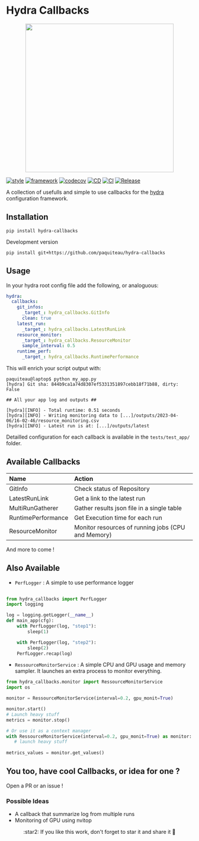 # Hydra Callbacks 

<center>
<img src=img/hydra_callbacks.jpeg width=400px/>
</center>


[![style](https://img.shields.io/badge/style-black-black)](https://github.com/psf/black)
[![framework](https://img.shields.io/badge/framework-hydra-blue)](https://hydra.cc)
[![codecov](https://codecov.io/gh/paquiteau/hydra-callbacks/branch/master/graph/badge.svg?token=NEV7SY24YB)](https://codecov.io/gh/paquiteau/hydra-callbacks)
[![CD](https://github.com/paquiteau/hydra-callbacks/actions/workflows/master-cd.yml/badge.svg)](https://github.com/paquiteau/hydra-callbacks/actions/workflows/master-cd.yml)
[![CI](https://github.com/paquiteau/hydra-callbacks/actions/workflows/test-ci.yml/badge.svg)](https://github.com/paquiteau/hydra-callbacks/actions/workflows/test-ci.yml)
[![Release](https://img.shields.io/github/v/release/paquiteau/hydra-callbacks)](https://github.com/paquiteau/hydra-callbacks/releases/latest)

A collection of usefulls and simple to use callbacks for the [hydra](https://hydra.cc/) configuration framework.


## Installation 
``` shell 
pip install hydra-callbacks
```

Development version 
``` shell
pip install git+https://github.com/paquiteau/hydra-callbacks
```

## Usage 

In your hydra root config file add the following, or analoguous:

``` yaml
hydra:
  callbacks:
    git_infos:
      _target_: hydra_callbacks.GitInfo
      clean: true
    latest_run:
      _target_: hydra_callbacks.LatestRunLink
    resource_monitor:
      _target_: hydra_callbacks.ResourceMonitor
      sample_interval: 0.5
    runtime_perf:
      _target_: hydra_callbacks.RuntimePerformance      
```

This will enrich your script output with: 

```console
paquiteau@laptop$ python my_app.py
[hydra] Git sha: 844b9ca1a74d8307ef5331351897cebb18f71b88, dirty: False

## All your app log and outputs ##

[hydra][INFO] - Total runtime: 0.51 seconds
[hydra][INFO] - Writing monitoring data to [...]/outputs/2023-04-06/16-02-46/resource_monitoring.csv
[hydra][INFO] - Latest run is at: [...]/outputs/latest
```


Detailled configuration for each callback is available in the `tests/test_app/` folder.

## Available Callbacks 

| Name               | Action                                             |
|:-------------------|:---------------------------------------------------|
| GitInfo            | Check status of Repository                         |
| LatestRunLink      | Get a link to the latest run                       |
| MultiRunGatherer   | Gather results json file in a single table         |
| RuntimePerformance | Get Execution time for each run                    |
| ResourceMonitor    | Monitor resources of running jobs (CPU and Memory) |

And more to come ! 

## Also Available 
  
  - `PerfLogger` : A simple to use performance logger
  
```python
  
from hydra_callbacks import PerfLogger 
import logging

log = logging.getLogger(__name__)
def main_app(cfg):
    with PerfLogger(log, "step1"):
        sleep(1)

    with PerfLogger(log, "step2"):
        sleep(2)
    PerfLogger.recap(log)

```
 - `RessourceMonitorService` : A simple CPU and GPU usage and memory sampler. It launches an extra process to monitor everything.
 
 ```python
from hydra_callbacks.monitor import RessourceMonitorService
import os 
 
monitor = RessourceMonitorService(interval=0.2, gpu_monit=True)
 
monitor.start()
# Launch heavy stuff 
metrics = monitor.stop()

# Or use it as a context manager
with RessourceMonitorService(interval=0.2, gpu_monit=True) as monitor: 
    # launch heavy stuff
    
metrics_values = monitor.get_values()
```


## You too, have cool Callbacks, or idea for one ? 

Open a PR or an issue !

### Possible Ideas
- A callback that summarize log from multiple runs
- Monitoring of GPU  using nvitop
  
<p align=center> :star2: If you like this work, don't forget to star it and share it 🌟 </p>

